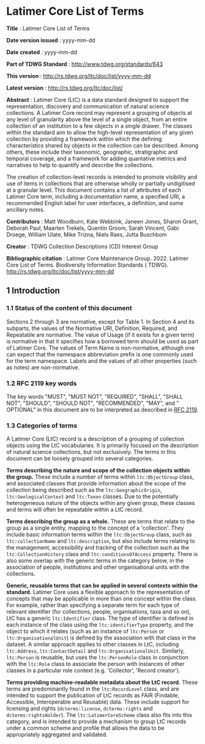# Latimer Core List of Terms

**Title**
: Latimer Core List of Terms

**Date version issued**
: yyyy-mm-dd

**Date created**
: yyyy-mm-dd

**Part of TDWG Standard**
: <http://www.tdwg.org/standards/643>

**This version**
: <http://rs.tdwg.org/ltc/doc/list/yyyy-mm-dd>

**Latest version**
: <http://rs.tdwg.org/ltc/doc/list/>

**Abstract**
: Latimer Core (LtC) is a data standard designed to support the representation, discovery and communication of natural
science collections. A Latimer Core record may represent a grouping of objects at any level of granularity above the
level of a single object, from an entire collection of an institution to a few objects in a single drawer. The classes
within the standard aim to allow the high-level representation of any given collection by providing a framework within
which the defining characteristics shared by objects in the collection can be described. Among others, these include
their taxonomic, geographic, stratigraphic and temporal coverage, and a framework for adding quantative metrics and
narratives to help to quantify and describe the collections.

The creation of collection-level records is intended to promote visibility and use of items in collections that are
otherwise wholly or partially undigitised at a granular level. This document contains a list of attributes of each
Latimer Core term, including a documentation name, a specified URI, a recommended English label for user interfaces, a
definition, and some ancillary notes.

**Contributors**
: Matt Woodburn, Kate Webbink, Janeen Jones, Sharon Grant, Deborah Paul, Maarten Trekels, Quentin Groom, Sarah Vincent,
Gabi Droege, William Ulate, Mike Trizna, Niels Raes, Jutta Buschbom

**Creator**
: TDWG Collection Descriptions (CD) Interest Group

**Bibliographic citation**
: Latimer Core Maintenance Group. 2022. Latimer Core List of Terms. Biodiversity Information Standards (
TDWG). <http://rs.tdwg.org/ltc/doc/list/yyyy-mm-dd>

## 1 Introduction

### 1.1 Status of the content of this document

Sections 2 through 3 are normative, except for Table 1. In Section 4 and its subparts, the values of the Normative URI,
Definition, Required, and Repeatable are normative. The value of Usage (if it exists for a given term) is normative in
that it specifies how a borrowed term should be used as part of Latimer Core. The values of Term Name is non-normative,
although one can expect that the namespace abbreviation prefix is one commonly used for the term namespace. Labels and
the values of all other properties (such as notes) are non-normative.

### 1.2 RFC 2119 key words

The key words "MUST", "MUST NOT", "REQUIRED", "SHALL", "SHALL NOT", "SHOULD", "SHOULD NOT", "RECOMMENDED", "MAY", and "
OPTIONAL" in this document are to be interpreted as described in [RFC 2119](https://tools.ietf.org/html/rfc2119).

### 1.3 Categories of terms

A Latimer Core (LtC) record is a description of a grouping of collection objects using the LtC vocabularies. It is
primarily focused on the description of natural science collections, but not exclusively. The terms in this document can
be loosely grouped into several categories.

**Terms describing the nature and scope of the collection objects within the group.** These include a number of terms
within `ltc:ObjectGroup` class, and associated classes that provide information about the scope of the collection being
described such as the `ltc:GeographicOrigin`, `ltc:GeologicalContext` and `ltc:Taxon` classes. Due to the potentially
heterogeneous nature of the objects within any given group, these classes and terms will often be repeatable within a
LtC record.

**Terms describing the group as a whole.** These are terms that relate to the group as a single entity, mapping to the
concept of a 'collection'. They include basic information terms within the `ltc:ObjectGroup` class, such
as `ltc:collectionName` and `ltc:description`, but also include terms relating to the management, accessibility and
tracking of the collection such as the `ltc:CollectionHistory` class and `ltc:conditionsOfAccess` property. There is
also some overlap with the generic terms in the category below, in the association of people, institutions and other
organisational units with the collections.

**Generic, reusable terms that can be applied in several contexts within the standard.** Latimer Core uses a flexible
approach to the representation of concepts that may be applicable in more than one concept within the class. For
example, rather than specifying a separate term for each type of relevant identifier (for collections, people,
organisations, taxa and so on), LtC has a generic `ltc:Identifier` class. The type of identifier is defined in each
instance of the class using the `ltc:identifierType` property, and the object to which it relates (such as an instance
of `ltc:Person` or `ltc:OrganisationalUnit`) is defined by the association with that class in the dataset. A similar
approach applies to other classes in LtC, including `ltc:Address`, `ltc:ContactDetail` and `ltc:OrganisationalUnit`.
Similarly, `ltc:Person` is reusable, but uses the `ltc:PersonRole` class in conjunction with the `ltc:Role` class to
associate the person with instances of other classes in a particular role context (e.g. 'Collector', 'Record creator').

**Terms providing machine-readable metadata about the LtC record.** These terms are predominantly found in
the `ltc:RecordLevel` class, and are intended to support the publication of LtC records as FAIR (Findable, Accessible,
Interoperable and Reusable) data. These include support for licensing and rights (`dcterms:license`, `dcterms:rights`
and `dcterms:rightsHolder`). The `ltc:LatimerCoreScheme` class also fits into this category, and is intended to provide
a mechanism to group LtC records under a common scheme and profile that allows the data to be appropriately aggregated
and validated.
